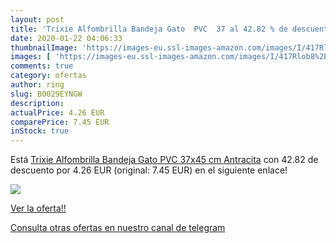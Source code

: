 ```yaml
---
layout: post
title: 'Trixie Alfombrilla Bandeja Gato  PVC  37 al 42.82 % de descuento'
date: 2020-01-22 04:06:33
thumbnailImage: 'https://images-eu.ssl-images-amazon.com/images/I/417Rlob8%2BaL._SL200_.jpg'
images: [ 'https://images-eu.ssl-images-amazon.com/images/I/417Rlob8%2BaL._SL200_.jpg' ]
comments: true
category: ofertas
author: ring
slug: B0029EYNGW
description:
actualPrice: 4.26 EUR
comparePrice: 7.45 EUR
inStock: true
---
```


Está [Trixie Alfombrilla Bandeja Gato  PVC  37x45 cm  Antracita](https://www.amazon.com/dp/B0029EYNGW/?tag=redken08-20) con 42.82 de descuento por 4.26 EUR (original: 7.45 EUR) en el siguiente enlace!

[![](https://images-eu.ssl-images-amazon.com/images/I/417Rlob8%2BaL._SL200_.jpg)](https://www.amazon.com/dp/B0029EYNGW/?tag=redken08-20)

[Ver la oferta!!](https://www.amazon.com/dp/B0029EYNGW/?tag=redken08-20)

[Consulta otras ofertas en nuestro canal de telegram](https://t.me/s/ofertas25)
